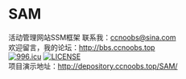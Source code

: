 # SAM
活动管理网站SSM框架
联系我：ccnoobs@sina.com<br>
欢迎留言，我的论坛：http://bbs.ccnoobs.top<br>
[![996.icu](https://img.shields.io/badge/link-996.icu-red.svg)](https://996.icu)
[![LICENSE](https://img.shields.io/badge/license-Anti%20996-blue.svg)](https://github.com/996icu/996.ICU/blob/master/LICENSE)
<br>
项目演示地址：http://depository.ccnoobs.top/SAM/<br>
